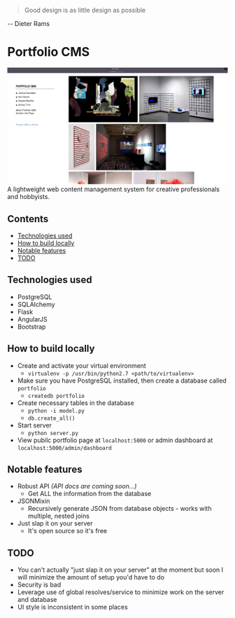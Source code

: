 > Good design is as little design as possible

-- Dieter Rams

# Portfolio CMS
![Public portfolio screenshot](screenshots/public_portfolio.png)
A lightweight web content management system for creative professionals and hobbyists.

## Contents
* [Technologies used](#tech)
* [How to build locally](#build)
* [Notable features](#notes)
* [TODO](#todo)

## <a name="tech"></a>Technologies used
* PostgreSQL
* SQLAlchemy
* Flask
* AngularJS
* Bootstrap

## <a name="build"></a>How to build locally
* Create and activate your virtual environment
  * `virtualenv -p /usr/bin/python2.7 <path/to/virtualenv>`
* Make sure you have PostgreSQL installed, then create a database called `portfolio`
  * `createdb portfolio`
* Create necessary tables in the database
  * `python -i model.py`
  * `db.create_all()`
* Start server
  * `python server.py`
* View pubilc portfolio page at `localhost:5000` or admin dashboard at `localhost:5000/admin/dashboard`

## <a name="notes"></a>Notable features
* Robust API *(API docs are coming soon...)*
  * Get ALL the information from the database
* JSONMixin
  * Recursively generate JSON from database objects - works with multiple, nested joins
* Just slap it on your server
  * It's open source so it's free

## <a name="todo"></a>TODO
* You can't actually "just slap it on your server" at the moment but soon I will minimize the amount of setup you'd have to do
* Security is bad
* Leverage use of global resolves/service to minimize work on the server and database
* UI style is inconsistent in some places
